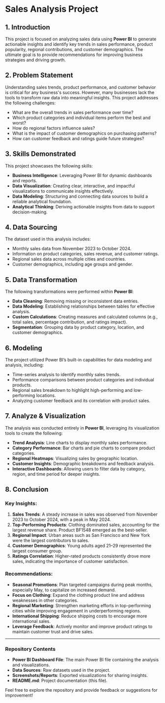 # Sales Analysis Project  

## 1. Introduction  
This project is focused on analyzing sales data using **Power BI** to generate actionable insights and identify key trends in sales performance, product popularity, regional contributions, and customer demographics. The ultimate goal is to provide recommendations for improving business strategies and driving growth.  

## 2. Problem Statement  
Understanding sales trends, product performance, and customer behavior is critical for any business's success. However, many businesses lack the tools to transform raw data into meaningful insights. This project addresses the following challenges:  
- What are the overall trends in sales performance over time?  
- Which product categories and individual items perform the best and worst?  
- How do regional factors influence sales?  
- What is the impact of customer demographics on purchasing patterns?  
- How can customer feedback and ratings guide future strategies?  

## 3. Skills Demonstrated  
This project showcases the following skills:  
- **Business Intelligence**: Leveraging Power BI for dynamic dashboards and reports.  
- **Data Visualization**: Creating clear, interactive, and impactful visualizations to communicate insights effectively.  
- **Data Modeling**: Structuring and connecting data sources to build a reliable analytical foundation.  
- **Analytical Thinking**: Deriving actionable insights from data to support decision-making.  

## 4. Data Sourcing  
The dataset used in this analysis includes:  
- Monthly sales data from November 2023 to October 2024.  
- Information on product categories, sales revenue, and customer ratings.  
- Regional sales data across multiple cities and countries.  
- Customer demographics, including age groups and gender.  

## 5. Data Transformation  
The following transformations were performed within **Power BI**:  
- **Data Cleaning**: Removing missing or inconsistent data entries.  
- **Data Modeling**: Establishing relationships between tables for effective analysis.  
- **Custom Calculations**: Creating measures and calculated columns (e.g., total sales, percentage contribution, and ratings impact).  
- **Segmentation**: Grouping data by product category, location, and customer demographics.  

## 6. Modeling  
The project utilized Power BI’s built-in capabilities for data modeling and analysis, including:  
- Time-series analysis to identify monthly sales trends.  
- Performance comparisons between product categories and individual products.  
- Regional sales breakdown to highlight high-performing and low-performing locations.  
- Analyzing customer feedback and its correlation with product sales.  

## 7. Analyze & Visualization  
The analysis was conducted entirely in **Power BI**, leveraging its visualization tools to create the following:  
- **Trend Analysis**: Line charts to display monthly sales performance.  
- **Category Performance**: Bar charts and pie charts to compare product categories.  
- **Regional Heatmaps**: Visualizing sales by geographic location.  
- **Customer Insights**: Demographic breakdowns and feedback analysis.  
- **Interactive Dashboards**: Allowing users to filter data by category, region, and time period for deeper insights.  

## 8. Conclusion  
### Key Insights:  
1. **Sales Trends**: A steady increase in sales was observed from November 2023 to October 2024, with a peak in May 2024.  
2. **Top-Performing Products**: Clothing dominated sales, accounting for the largest revenue share. Product BF1548 emerged as the best-seller.  
3. **Regional Impact**: Urban areas such as San Francisco and New York were the largest contributors to sales.  
4. **Customer Demographics**: Young adults aged 21–29 represented the largest consumer group.  
5. **Ratings Correlation**: Higher-rated products consistently drove more sales, indicating the importance of customer satisfaction.  

### Recommendations:  
- **Seasonal Promotions**: Plan targeted campaigns during peak months, especially May, to capitalize on increased demand.  
- **Focus on Clothing**: Expand the clothing product line and address weaknesses in other categories.  
- **Regional Marketing**: Strengthen marketing efforts in top-performing cities while improving engagement in underperforming regions.  
- **International Shipping**: Reduce shipping costs to encourage more international sales.  
- **Leverage Feedback**: Actively monitor and improve product ratings to maintain customer trust and drive sales.  

---  

### Repository Contents  
- **Power BI Dashboard File**: The main Power BI file containing the analysis and visualizations.  
- **Data Sources**: Raw datasets used in the project.  
- **Screenshots/Reports**: Exported visualizations for sharing insights.  
- **README.md**: Project documentation (this file).  

Feel free to explore the repository and provide feedback or suggestions for improvement!  

